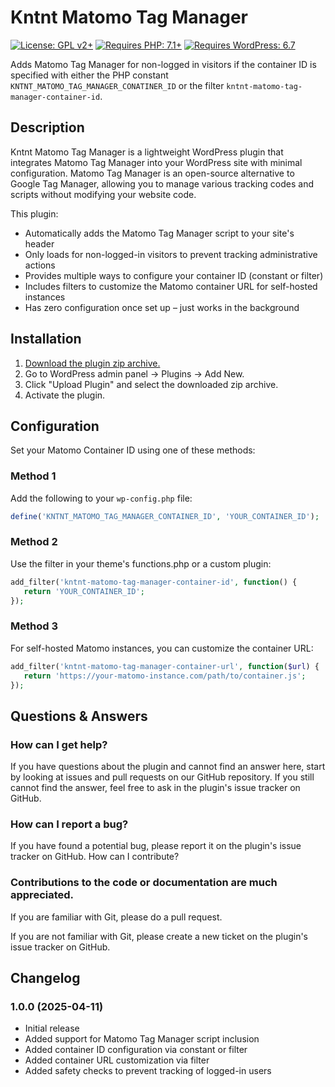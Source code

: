 # Kntnt Matomo Tag Manager

[![License: GPL v2+](https://img.shields.io/badge/License-GPLv2+-blue.svg)](https://www.gnu.org/licenses/gpl-3.0)
[![Requires PHP: 7.1+](https://img.shields.io/badge/PHP-7.1+-blue.svg)](https://php.net)
[![Requires WordPress: 6.7](https://img.shields.io/badge/WordPress-6.7+-blue.svg)](https://wordpress.org)

Adds Matomo Tag Manager for non-logged in visitors if the container ID is specified with either the PHP constant `KNTNT_MATOMO_TAG_MANAGER_CONATINER_ID` or the filter `kntnt-matomo-tag-manager-container-id`.

## Description

Kntnt Matomo Tag Manager is a lightweight WordPress plugin that integrates Matomo Tag Manager into your WordPress site with minimal configuration. Matomo Tag Manager is an open-source alternative to Google Tag Manager, allowing you to manage various tracking codes and scripts without modifying your website code.

This plugin:

- Automatically adds the Matomo Tag Manager script to your site's header
- Only loads for non-logged-in visitors to prevent tracking administrative actions
- Provides multiple ways to configure your container ID (constant or filter)
- Includes filters to customize the Matomo container URL for self-hosted instances
- Has zero configuration once set up – just works in the background

## Installation

1. [Download the plugin zip archive.](https://github.com/Kntnt/kntnt-matomo-tag-manager/releases/latest/download/kntnt-matomo-tag-manager.zip)
2. Go to WordPress admin panel → Plugins → Add New.
3. Click "Upload Plugin" and select the downloaded zip archive.
4. Activate the plugin.

## Configuration

Set your Matomo Container ID using one of these methods:

### Method 1

Add the following to your `wp-config.php` file:

```php
define('KNTNT_MATOMO_TAG_MANAGER_CONTAINER_ID', 'YOUR_CONTAINER_ID');
```

### Method 2

Use the filter in your theme's functions.php or a custom plugin:

```php
add_filter('kntnt-matomo-tag-manager-container-id', function() {
   return 'YOUR_CONTAINER_ID';
});
```

### Method 3

For self-hosted Matomo instances, you can customize the container URL:

```php
add_filter('kntnt-matomo-tag-manager-container-url', function($url) {
   return 'https://your-matomo-instance.com/path/to/container.js';
});
```

## Questions & Answers

### How can I get help?

If you have questions about the plugin and cannot find an answer here, start by looking at issues and pull requests on our GitHub repository. If you still cannot find the answer, feel free to ask in the plugin's issue tracker on GitHub.

### How can I report a bug?

If you have found a potential bug, please report it on the plugin's issue tracker on GitHub.
How can I contribute?

### Contributions to the code or documentation are much appreciated.

If you are familiar with Git, please do a pull request.

If you are not familiar with Git, please create a new ticket on the plugin's issue tracker on GitHub.

## Changelog

### 1.0.0 (2025-04-11)

- Initial release
- Added support for Matomo Tag Manager script inclusion
- Added container ID configuration via constant or filter
- Added container URL customization via filter
- Added safety checks to prevent tracking of logged-in users